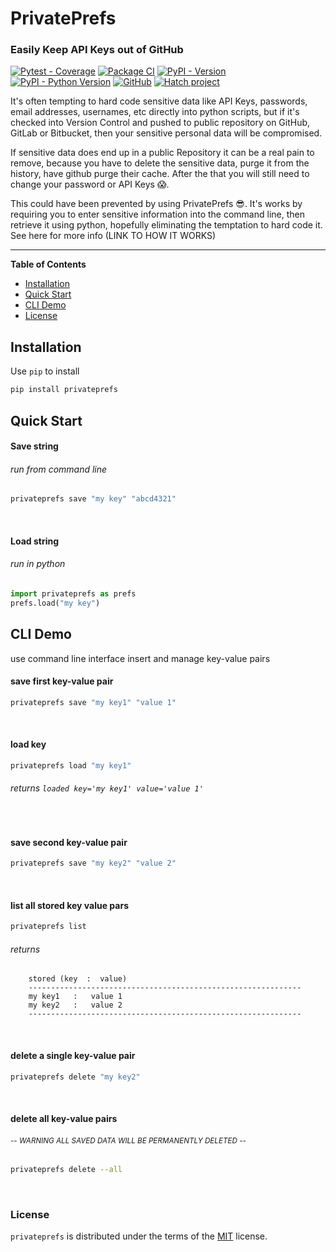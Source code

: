 PrivatePrefs
===============

### Easily Keep API Keys out of GitHub 

[![Pytest - Coverage](https://img.shields.io/badge/Coverage-100%25-31c653)](https://github.com/DarrenHaba/privateprefs/actions)
[![Package CI](https://github.com/DarrenHaba/privateprefs/actions/workflows/ci.yml/badge.svg)](https://github.com/DarrenHaba/privateprefs/actions/workflows/ci.yml)
[![PyPI - Version](https://img.shields.io/pypi/v/privateprefs.svg)](https://pypi.org/project/privateprefs)
[![PyPI - Python Version](https://img.shields.io/pypi/pyversions/privateprefs.svg)](https://pypi.org/project/privateprefs)
[![GitHub](https://img.shields.io/github/license/DarrenHaba/privateprefs)](https://github.com/DarrenHaba/privateprefs#license)
[![Hatch project](https://img.shields.io/badge/%F0%9F%A5%9A-Hatch-4051b5.svg)](https://github.com/pypa/hatch)

It's often tempting to hard code sensitive data like API Keys, passwords, email addresses, usernames, etc directly into python scripts, but if it's checked into Version Control and pushed to public repository on GitHub, GitLab or Bitbucket, then your sensitive personal data will be compromised.

If sensitive data does end up in a public Repository it can be a real pain to remove, because you have to delete the sensitive data, purge it from the history, have github purge their cache. After the that you will still need to change your password or API Keys 😱.

This could have been prevented by using PrivatePrefs 😎. It's works by requiring you to enter sensitive information into the command line, then retrieve it using python, hopefully eliminating the temptation to hard code it. See here for more info (LINK TO HOW IT WORKS) 

-----

**Table of Contents**

- [Installation](#installation)
- [Quick Start](#quick-start)
- [CLI Demo](#cli-demo)
- [License](#license)

Installation
------------
Use ``pip`` to install
```sh
pip install privateprefs
```


Quick Start
------------
#### Save string
###### *run from command line*
```sh
privateprefs save "my key" "abcd4321"
```
&nbsp;

#### Load string
###### *run in python*
```python
import privateprefs as prefs
prefs.load("my key")
```


CLI Demo
------------
use command line interface insert and manage key-value pairs

#### save first key-value pair
```sh
privateprefs save "my key1" "value 1"
```
&nbsp;

#### load key 
```sh
privateprefs load "my key1"
```
###### *returns* `loaded key='my key1' value='value 1'`
&nbsp;

#### save second key-value pair
```sh
privateprefs save "my key2" "value 2"    
```
&emsp;

#### list all stored key value pars
```sh
privateprefs list    
```

###### *returns*
```
    stored (key  :  value)
    -------------------------------------------------------------
    my key1   :   value 1
    my key2   :   value 2
    -------------------------------------------------------------
```
&emsp;

#### delete a single key-value pair
```sh
privateprefs delete "my key2"
```
&emsp;

#### delete all key-value pairs 
###### <sub> *-- WARNING ALL SAVED DATA WILL BE PERMANENTLY DELETED --* </sub>
```sh
privateprefs delete --all
```
&emsp;


### License
`privateprefs` is distributed under the terms of the [MIT](https://spdx.org/licenses/MIT.html) license.
